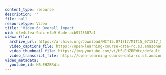 ```yaml
---
content_type: resource
description: ''
file: null
resourcetype: Video
title: 'Video 6: Overall Impact'
uid: d3e4cfea-9adc-efb9-6bde-acb9718607a1
video_files:
  archive_url: https://archive.org/download/MIT15.071S17/MIT15_071S17_Session_3.3.11_300k.mp4
  video_captions_file: https://open-learning-course-data-rc.s3.amazonaws.com/15-071-the-analytics-edge-spring-2017/0a84826becf95e70889c9df5a9fa0b1c_H5uEHZBRWtc.vtt
  video_thumbnail_file: https://img.youtube.com/vi/H5uEHZBRWtc/default.jpg
  video_transcript_file: https://open-learning-course-data-rc.s3.amazonaws.com/15-071-the-analytics-edge-spring-2017/6e4c8be219875cc08f6fbb5d28fdf4d7_H5uEHZBRWtc.pdf
video_metadata:
  youtube_id: H5uEHZBRWtc
---
```

